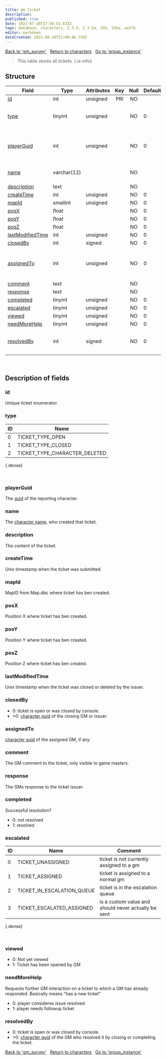 ```yaml
---
title: gm_ticket
description: 
published: true
date: 2023-07-30T17:50:53.633Z
tags: database, characters, 3.3.5, 3.3.5a, 335, 335a, wotlk
editor: markdown
dateCreated: 2021-08-30T22:00:46.758Z
---
```


<a href="https://trinitycore.info/en/database/335/characters/gm_survey" class="mt-5 v-btn v-btn--depressed v-btn--flat v-btn--outlined theme--light v-size--default darkblue--text text--lighten-3"><span class="v-btn__content"><i aria-hidden="true" class="v-icon notranslate v-icon--left mdi mdi-arrow-left theme--light"></i><span>Back to 'gm_survey'</span></span></a>&nbsp;&nbsp;&nbsp;<a href="https://trinitycore.info/en/database/335/characters/home" class="mt-5 v-btn v-btn--depressed v-btn--flat v-btn--outlined theme--light v-size--default darkblue--text text--lighten-3"><span class="v-btn__content"><i aria-hidden="true" class="v-icon notranslate v-icon--left mdi mdi-home-outline theme--light"></i><span>Return to characters</span></span></a>&nbsp;&nbsp;&nbsp;<a href="https://trinitycore.info/en/database/335/characters/group_instance" class="mt-5 v-btn v-btn--depressed v-btn--flat v-btn--outlined theme--light v-size--default darkblue--text text--lighten-3"><span class="v-btn__content"><span>Go to 'group_instance'</span><i aria-hidden="true" class="v-icon notranslate v-icon--right mdi mdi-arrow-right theme--light"></i></span></a>

> This table stores all tickets.
{.is-info}


## Structure

| Field | Type | Attributes | Key | Null | Default | Extra | Comment |
| --- | --- | --- | :---: | :---: | --- | --- | --- |
| [id](#id) | int | unsigned | PRI | NO |  | auto_increment |  |
| [type](#type) | tinyint | unsigned |  | NO | 0 |  | 0 open, 1 closed, 2 character deleted |
| [playerGuid](#playerguid) | int | unsigned |  | NO | 0 |  | Global Unique Identifier of ticket creator |
| [name](#name) | varchar(12) |  |  | NO |  |  | Name of ticket creator |
| [description](#description) | text |  |  | NO |  |  |  |
| [createTime](#createtime) | int | unsigned |  | NO | 0 |  |  |
| [mapId](#mapid) | smallint | unsigned |  | NO | 0 |  |  |
| [posX](#posx) | float |  |  | NO | 0 |  |  |
| [posY](#posy) | float |  |  | NO | 0 |  |  |
| [posZ](#posz) | float |  |  | NO | 0 |  |  |
| [lastModifiedTime](#lastmodifiedtime) | int | unsigned |  | NO | 0 |  |  |
| [closedBy](#closedby) | int | signed |  | NO | 0 |  |  |
| [assignedTo](#assignedto) | int | unsigned |  | NO | 0 |  | GUID of admin to whom ticket is assigned |
| [comment](#comment) | text |  |  | NO |  |  |  |
| [response](#response) | text |  |  | NO |  |  |  |
| [completed](#completed) | tinyint | unsigned |  | NO | 0 |  |  |
| [escalated](#escalated) | tinyint | unsigned |  | NO | 0 |  |  |
| [viewed](#viewed) | tinyint | unsigned |  | NO | 0 |  |  |
| [needMoreHelp](#needmorehelp) | tinyint | unsigned |  | NO | 0 |  |  |
| [resolvedBy](#resolvedby) | int | signed |  | NO | 0 |  | GUID of GM who resolved the ticket |
&nbsp;
## Description of fields

### id
Unique ticket enumerator.
&nbsp;

### type
| ID | Name |
|----|------|
| 0 | TICKET_TYPE_OPEN |
| 1 | TICKET_TYPE_CLOSED |
| 2 | TICKET_TYPE_CHARACTER_DELETED |
{.dense}

&nbsp;

### playerGuid
The [guid](../characters/characters#guid) of the reporting character.
&nbsp;

### name
The [character name](../characters/characters#name), who created that ticket.
&nbsp;

### description
The content of the ticket.
&nbsp;

### createTime
Unix timestamp when the ticket was submitted.
&nbsp;

### mapId
MapID from Map.dbc where ticket has ben created.
&nbsp;

### posX
Position X where ticket has ben created.
&nbsp;

### posY
Position Y where ticket has ben created.
&nbsp;

### posZ
Position Z where ticket has ben created.
&nbsp;

### lastModifiedTime
Unix timestamp when the ticket was closed or deleted by the issuer.
&nbsp;

### closedBy
* 0: ticket is open or was closed by console.
* \>0: [character guid](../characters/characters#guid) of the closing GM or issuer.
&nbsp;

### assignedTo
[character guid](../characters/characters#guid) of the assigned GM, if any.
&nbsp;

### comment
The GM comment to the ticket, only visible to game masters.
&nbsp;

### response
The GMs response to the ticket issuer. 
&nbsp;

### completed
Successful resolution?
* 0: not resolved
* 1: resolved
&nbsp;

### escalated
| ID | Name | Comment|
|----|------|--------|
| 0 | TICKET_UNASSIGNED | ticket is not currently assigned to a gm |
| 1 | TICKET_ASSIGNED | ticket is assigned to a normal gm |
| 2 | TICKET_IN_ESCALATION_QUEUE | ticket is in the escalation queue |
| 3 | TICKET_ESCALATED_ASSIGNED | is a custom value and should never actually be sent |
{.dense}

&nbsp;

### viewed
* 0: Not yet viewed
* 1: Ticket has been opened by GM
&nbsp;

### needMoreHelp
Requests further GM interaction on a ticket to which a GM has already responded. Basically means "has a new ticket"
* 0: player consideres issue resolved
* 1: player needs followup ticket
&nbsp;

### resolvedBy
* 0: ticket is open or was closed by console.
* \>0: [character guid](../characters/characters#guid) of the GM who resolved it by closing or completing the ticket.
&nbsp;

<a href="https://trinitycore.info/en/database/335/characters/gm_survey" class="mt-5 v-btn v-btn--depressed v-btn--flat v-btn--outlined theme--light v-size--default darkblue--text text--lighten-3"><span class="v-btn__content"><i aria-hidden="true" class="v-icon notranslate v-icon--left mdi mdi-arrow-left theme--light"></i><span>Back to 'gm_survey'</span></span></a>&nbsp;&nbsp;&nbsp;<a href="https://trinitycore.info/en/database/335/characters/home" class="mt-5 v-btn v-btn--depressed v-btn--flat v-btn--outlined theme--light v-size--default darkblue--text text--lighten-3"><span class="v-btn__content"><i aria-hidden="true" class="v-icon notranslate v-icon--left mdi mdi-home-outline theme--light"></i><span>Return to characters</span></span></a>&nbsp;&nbsp;&nbsp;<a href="https://trinitycore.info/en/database/335/characters/group_instance" class="mt-5 v-btn v-btn--depressed v-btn--flat v-btn--outlined theme--light v-size--default darkblue--text text--lighten-3"><span class="v-btn__content"><span>Go to 'group_instance'</span><i aria-hidden="true" class="v-icon notranslate v-icon--right mdi mdi-arrow-right theme--light"></i></span></a>
